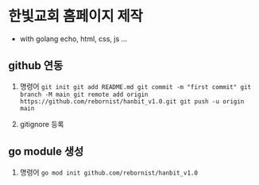 # 한빛교회 홈페이지 제작

- with golang echo, html, css, js ...

## github 연동

  1. 명령어
    ```
      git init
      git add README.md
      git commit -m "first commit"
      git branch -M main
      git remote add origin https://github.com/rebornist/hanbit_v1.0.git
      git push -u origin main
    ```

  2. gitignore 등록

## go module 생성

  1. 명령어
    ```
      go mod init github.com/rebornist/hanbit_v1.0
    ```
